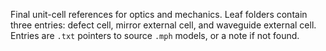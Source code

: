 Final unit-cell references for optics and mechanics. Leaf folders contain three entries: defect cell, mirror external cell, and waveguide external cell. Entries are `.txt` pointers to source `.mph` models, or a note if not found.

